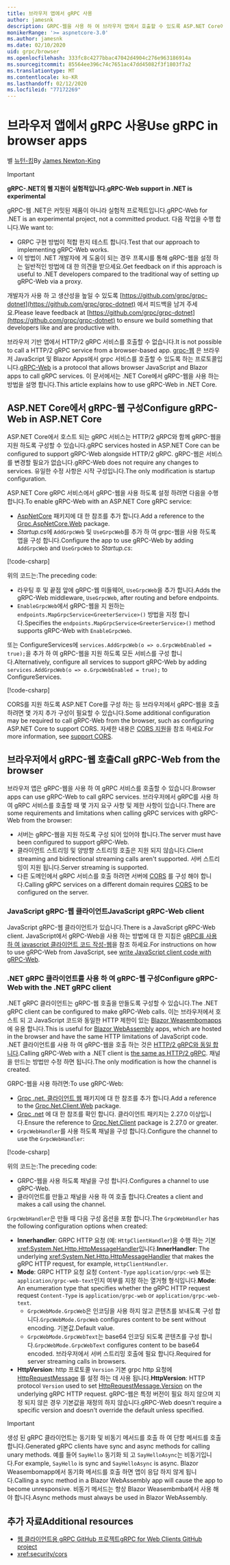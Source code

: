 ```yaml
---
title: 브라우저 앱에서 gRPC 사용
author: jamesnk
description: GRPC-웹을 사용 하 여 브라우저 앱에서 호출할 수 있도록 ASP.NET Core에서 gRPC 서비스를 구성 하는 방법에 대해 알아봅니다.
monikerRange: '>= aspnetcore-3.0'
ms.author: jamesnk
ms.date: 02/10/2020
uid: grpc/browser
ms.openlocfilehash: 333fc8c4277bbac47042d4904c276e963186914a
ms.sourcegitcommit: 85564ee396c74c7651ac47dd45082f3f1803f7a2
ms.translationtype: MT
ms.contentlocale: ko-KR
ms.lasthandoff: 02/12/2020
ms.locfileid: "77172269"
---
```

# <a name="use-grpc-in-browser-apps"></a><span data-ttu-id="e63c3-103">브라우저 앱에서 gRPC 사용</span><span class="sxs-lookup"><span data-stu-id="e63c3-103">Use gRPC in browser apps</span></span>

<span data-ttu-id="e63c3-104">별 [뉴턴-킹](https://twitter.com/jamesnk)</span><span class="sxs-lookup"><span data-stu-id="e63c3-104">By [James Newton-King](https://twitter.com/jamesnk)</span></span>

> [!IMPORTANT]
> <span data-ttu-id="e63c3-105">**gRPC-.NET의 웹 지원이 실험적입니다.**</span><span class="sxs-lookup"><span data-stu-id="e63c3-105">**gRPC-Web support in .NET is experimental**</span></span>
>
> <span data-ttu-id="e63c3-106">gRPC-웹 .NET은 커밋된 제품이 아니라 실험적 프로젝트입니다.</span><span class="sxs-lookup"><span data-stu-id="e63c3-106">gRPC-Web for .NET is an experimental project, not a committed product.</span></span> <span data-ttu-id="e63c3-107">다음 작업을 수행 합니다.</span><span class="sxs-lookup"><span data-stu-id="e63c3-107">We want to:</span></span>
>
> * <span data-ttu-id="e63c3-108">GRPC 구현 방법이 적합 한지 테스트 합니다.</span><span class="sxs-lookup"><span data-stu-id="e63c3-108">Test that our approach to implementing gRPC-Web works.</span></span>
> * <span data-ttu-id="e63c3-109">이 방법이 .NET 개발자에 게 도움이 되는 경우 프록시를 통해 gRPC-웹을 설정 하는 일반적인 방법에 대 한 의견을 받으세요.</span><span class="sxs-lookup"><span data-stu-id="e63c3-109">Get feedback on if this approach is useful to .NET developers compared to the traditional way of setting up gRPC-Web via a proxy.</span></span>
>
> <span data-ttu-id="e63c3-110">개발자가 사용 하 고 생산성을 높일 수 있도록 [https://github.com/grpc/grpc-dotnet](https://github.com/grpc/grpc-dotnet) 에서 피드백을 남겨 주세요.</span><span class="sxs-lookup"><span data-stu-id="e63c3-110">Please leave feedback at [https://github.com/grpc/grpc-dotnet](https://github.com/grpc/grpc-dotnet) to ensure we build something that developers like and are productive with.</span></span>

<span data-ttu-id="e63c3-111">브라우저 기반 앱에서 HTTP/2 gRPC 서비스를 호출할 수 없습니다.</span><span class="sxs-lookup"><span data-stu-id="e63c3-111">It is not possible to call a HTTP/2 gRPC service from a browser-based app.</span></span> <span data-ttu-id="e63c3-112">[grpc-웹](https://github.com/grpc/grpc/blob/master/doc/PROTOCOL-WEB.md) 은 브라우저 JavaScript 및 Blazor Apps에서 grpc 서비스를 호출할 수 있도록 하는 프로토콜입니다.</span><span class="sxs-lookup"><span data-stu-id="e63c3-112">[gRPC-Web](https://github.com/grpc/grpc/blob/master/doc/PROTOCOL-WEB.md) is a protocol that allows browser JavaScript and Blazor apps to call gRPC services.</span></span> <span data-ttu-id="e63c3-113">이 문서에서는 .NET Core에서 gRPC-웹을 사용 하는 방법을 설명 합니다.</span><span class="sxs-lookup"><span data-stu-id="e63c3-113">This article explains how to use gRPC-Web in .NET Core.</span></span>

## <a name="configure-grpc-web-in-aspnet-core"></a><span data-ttu-id="e63c3-114">ASP.NET Core에서 gRPC-웹 구성</span><span class="sxs-lookup"><span data-stu-id="e63c3-114">Configure gRPC-Web in ASP.NET Core</span></span>

<span data-ttu-id="e63c3-115">ASP.NET Core에서 호스트 되는 gRPC 서비스는 HTTP/2 gRPC와 함께 gRPC-웹을 지원 하도록 구성할 수 있습니다.</span><span class="sxs-lookup"><span data-stu-id="e63c3-115">gRPC services hosted in ASP.NET Core can be configured to support gRPC-Web alongside HTTP/2 gRPC.</span></span> <span data-ttu-id="e63c3-116">gRPC-웹은 서비스를 변경할 필요가 없습니다.</span><span class="sxs-lookup"><span data-stu-id="e63c3-116">gRPC-Web does not require any changes to services.</span></span> <span data-ttu-id="e63c3-117">유일한 수정 사항은 시작 구성입니다.</span><span class="sxs-lookup"><span data-stu-id="e63c3-117">The only modification is startup configuration.</span></span>

<span data-ttu-id="e63c3-118">ASP.NET Core gRPC 서비스에서 gRPC-웹을 사용 하도록 설정 하려면 다음을 수행 합니다.</span><span class="sxs-lookup"><span data-stu-id="e63c3-118">To enable gRPC-Web with an ASP.NET Core gRPC service:</span></span>

* <span data-ttu-id="e63c3-119">[AspNetCore](https://www.nuget.org/packages/Grpc.AspNetCore.Web) 패키지에 대 한 참조를 추가 합니다.</span><span class="sxs-lookup"><span data-stu-id="e63c3-119">Add a reference to the [Grpc.AspNetCore.Web](https://www.nuget.org/packages/Grpc.AspNetCore.Web) package.</span></span>
* <span data-ttu-id="e63c3-120">*Startup.cs*에 `AddGrpcWeb` 및 `UseGrpcWeb`를 추가 하 여 grpc-웹을 사용 하도록 앱을 구성 합니다.</span><span class="sxs-lookup"><span data-stu-id="e63c3-120">Configure the app to use gRPC-Web by adding `AddGrpcWeb` and `UseGrpcWeb` to *Startup.cs*:</span></span>

[!code-csharp[](~/grpc/browser/sample/Startup.cs?name=snippet_1&highlight=10,14)]

<span data-ttu-id="e63c3-121">위의 코드는:</span><span class="sxs-lookup"><span data-stu-id="e63c3-121">The preceding code:</span></span>

* <span data-ttu-id="e63c3-122">라우팅 후 및 끝점 앞에 gRPC-웹 미들웨어, `UseGrpcWeb`을 추가 합니다.</span><span class="sxs-lookup"><span data-stu-id="e63c3-122">Adds the gRPC-Web middleware, `UseGrpcWeb`, after routing and before endpoints.</span></span>
* <span data-ttu-id="e63c3-123">`EnableGrpcWeb`에서 gRPC-웹을 지 원하는 `endpoints.MapGrpcService<GreeterService>()` 방법을 지정 합니다.</span><span class="sxs-lookup"><span data-stu-id="e63c3-123">Specifies the `endpoints.MapGrpcService<GreeterService>()` method supports gRPC-Web with `EnableGrpcWeb`.</span></span> 

<span data-ttu-id="e63c3-124">또는 ConfigureServices에 `services.AddGrpcWeb(o => o.GrpcWebEnabled = true);`을 추가 하 여 gRPC-웹을 지원 하도록 모든 서비스를 구성 합니다.</span><span class="sxs-lookup"><span data-stu-id="e63c3-124">Alternatively, configure all services to support gRPC-Web by adding `services.AddGrpcWeb(o => o.GrpcWebEnabled = true);` to ConfigureServices.</span></span>

[!code-csharp[](~/grpc/browser/sample/AllServicesSupportExample_Startup.cs?name=snippet_1&highlight=6,13)]

<span data-ttu-id="e63c3-125">CORS를 지원 하도록 ASP.NET Core를 구성 하는 등 브라우저에서 gRPC-웹을 호출 하려면 몇 가지 추가 구성이 필요할 수 있습니다.</span><span class="sxs-lookup"><span data-stu-id="e63c3-125">Some additional configuration may be required to call gRPC-Web from the browser, such as configuring ASP.NET Core to support CORS.</span></span> <span data-ttu-id="e63c3-126">자세한 내용은 [CORS 지원](xref:security/cors)을 참조 하세요.</span><span class="sxs-lookup"><span data-stu-id="e63c3-126">For more information, see [support CORS](xref:security/cors).</span></span>

## <a name="call-grpc-web-from-the-browser"></a><span data-ttu-id="e63c3-127">브라우저에서 gRPC-웹 호출</span><span class="sxs-lookup"><span data-stu-id="e63c3-127">Call gRPC-Web from the browser</span></span>

<span data-ttu-id="e63c3-128">브라우저 앱은 gRPC-웹을 사용 하 여 gRPC 서비스를 호출할 수 있습니다.</span><span class="sxs-lookup"><span data-stu-id="e63c3-128">Browser apps can use gRPC-Web to call gRPC services.</span></span> <span data-ttu-id="e63c3-129">브라우저에서 gRPC를 사용 하 여 gRPC 서비스를 호출할 때 몇 가지 요구 사항 및 제한 사항이 있습니다.</span><span class="sxs-lookup"><span data-stu-id="e63c3-129">There are some requirements and limitations when calling gRPC services with gRPC-Web from the browser:</span></span>

* <span data-ttu-id="e63c3-130">서버는 gRPC-웹을 지원 하도록 구성 되어 있어야 합니다.</span><span class="sxs-lookup"><span data-stu-id="e63c3-130">The server must have been configured to support gRPC-Web.</span></span>
* <span data-ttu-id="e63c3-131">클라이언트 스트리밍 및 양방향 스트리밍 호출은 지원 되지 않습니다.</span><span class="sxs-lookup"><span data-stu-id="e63c3-131">Client streaming and bidirectional streaming calls aren't supported.</span></span> <span data-ttu-id="e63c3-132">서버 스트리밍이 지원 됩니다.</span><span class="sxs-lookup"><span data-stu-id="e63c3-132">Server streaming is supported.</span></span>
* <span data-ttu-id="e63c3-133">다른 도메인에서 gRPC 서비스를 호출 하려면 서버에 [CORS](xref:security/cors) 를 구성 해야 합니다.</span><span class="sxs-lookup"><span data-stu-id="e63c3-133">Calling gRPC services on a different domain requires [CORS](xref:security/cors) to be configured on the server.</span></span>

### <a name="javascript-grpc-web-client"></a><span data-ttu-id="e63c3-134">JavaScript gRPC-웹 클라이언트</span><span class="sxs-lookup"><span data-stu-id="e63c3-134">JavaScript gRPC-Web client</span></span>

<span data-ttu-id="e63c3-135">JavaScript gRPC-웹 클라이언트가 있습니다.</span><span class="sxs-lookup"><span data-stu-id="e63c3-135">There is a JavaScript gRPC-Web client.</span></span> <span data-ttu-id="e63c3-136">JavaScript에서 gRPC-Web을 사용 하는 방법에 대 한 지침은 [gRPC를 사용 하 여 javascript 클라이언트 코드 작성-웹](https://github.com/grpc/grpc-web/tree/master/net/grpc/gateway/examples/helloworld#write-client-code)을 참조 하세요.</span><span class="sxs-lookup"><span data-stu-id="e63c3-136">For instructions on how to use gRPC-Web from JavaScript, see [write JavaScript client code with gRPC-Web](https://github.com/grpc/grpc-web/tree/master/net/grpc/gateway/examples/helloworld#write-client-code).</span></span>

### <a name="configure-grpc-web-with-the-net-grpc-client"></a><span data-ttu-id="e63c3-137">.NET gRPC 클라이언트를 사용 하 여 gRPC-웹 구성</span><span class="sxs-lookup"><span data-stu-id="e63c3-137">Configure gRPC-Web with the .NET gRPC client</span></span>

<span data-ttu-id="e63c3-138">.NET gRPC 클라이언트는 gRPC-웹 호출을 만들도록 구성할 수 있습니다.</span><span class="sxs-lookup"><span data-stu-id="e63c3-138">The .NET gRPC client can be configured to make gRPC-Web calls.</span></span> <span data-ttu-id="e63c3-139">이는 브라우저에서 호스트 되 고 JavaScript 코드와 동일한 HTTP 제한이 있는 [Blazor Weasembomapps](xref:blazor/index#blazor-webassembly) 에 유용 합니다.</span><span class="sxs-lookup"><span data-stu-id="e63c3-139">This is useful for [Blazor WebAssembly](xref:blazor/index#blazor-webassembly) apps, which are hosted in the browser and have the same HTTP limitations of JavaScript code.</span></span> <span data-ttu-id="e63c3-140">.NET 클라이언트를 사용 하 여 gRPC-웹을 호출 하는 것은 [HTTP/2 gRPC와 동일 합니다](xref:grpc/client).</span><span class="sxs-lookup"><span data-stu-id="e63c3-140">Calling gRPC-Web with a .NET client is [the same as HTTP/2 gRPC](xref:grpc/client).</span></span> <span data-ttu-id="e63c3-141">채널을 만드는 방법만 수정 하면 됩니다.</span><span class="sxs-lookup"><span data-stu-id="e63c3-141">The only modification is how the channel is created.</span></span>

<span data-ttu-id="e63c3-142">GRPC-웹을 사용 하려면:</span><span class="sxs-lookup"><span data-stu-id="e63c3-142">To use gRPC-Web:</span></span>

* <span data-ttu-id="e63c3-143">[Grpc .net. 클라이언트 웹](https://www.nuget.org/packages/Grpc.Net.Client.Web) 패키지에 대 한 참조를 추가 합니다.</span><span class="sxs-lookup"><span data-stu-id="e63c3-143">Add a reference to the [Grpc.Net.Client.Web](https://www.nuget.org/packages/Grpc.Net.Client.Web) package.</span></span>
* <span data-ttu-id="e63c3-144">[Grpc .net](https://www.nuget.org/packages/Grpc.Net.Client) 에 대 한 참조를 확인 합니다. 클라이언트 패키지는 2.27.0 이상입니다.</span><span class="sxs-lookup"><span data-stu-id="e63c3-144">Ensure the reference to [Grpc.Net.Client](https://www.nuget.org/packages/Grpc.Net.Client) package is 2.27.0 or greater.</span></span>
* <span data-ttu-id="e63c3-145">`GrpcWebHandler`를 사용 하도록 채널을 구성 합니다.</span><span class="sxs-lookup"><span data-stu-id="e63c3-145">Configure the channel to use the `GrpcWebHandler`:</span></span>

[!code-csharp[](~/grpc/browser/sample/Handler.cs?name=snippet_1)]

<span data-ttu-id="e63c3-146">위의 코드는:</span><span class="sxs-lookup"><span data-stu-id="e63c3-146">The preceding code:</span></span>

* <span data-ttu-id="e63c3-147">GRPC-웹을 사용 하도록 채널을 구성 합니다.</span><span class="sxs-lookup"><span data-stu-id="e63c3-147">Configures a channel to use gRPC-Web.</span></span>
* <span data-ttu-id="e63c3-148">클라이언트를 만들고 채널을 사용 하 여 호출 합니다.</span><span class="sxs-lookup"><span data-stu-id="e63c3-148">Creates a client and makes a call using the channel.</span></span>

<span data-ttu-id="e63c3-149">`GrpcWebHandler`은 만들 때 다음 구성 옵션을 포함 합니다.</span><span class="sxs-lookup"><span data-stu-id="e63c3-149">The `GrpcWebHandler` has the following configuration options when created:</span></span>

* <span data-ttu-id="e63c3-150">**Innerhandler**: GRPC HTTP 요청 (예: `HttpClientHandler`)을 수행 하는 기본 <xref:System.Net.Http.HttpMessageHandler>입니다.</span><span class="sxs-lookup"><span data-stu-id="e63c3-150">**InnerHandler**: The underlying <xref:System.Net.Http.HttpMessageHandler> that makes the gRPC HTTP request, for example, `HttpClientHandler`.</span></span>
* <span data-ttu-id="e63c3-151">**Mode**: GRPC HTTP 요청 요청 `Content-Type` `application/grpc-web` 또는 `application/grpc-web-text`인지 여부를 지정 하는 열거형 형식입니다.</span><span class="sxs-lookup"><span data-stu-id="e63c3-151">**Mode**: An enumeration type that specifies whether the gRPC HTTP request request `Content-Type` is `application/grpc-web` or `application/grpc-web-text`.</span></span>
    * <span data-ttu-id="e63c3-152">`GrpcWebMode.GrpcWeb`은 인코딩을 사용 하지 않고 콘텐츠를 보내도록 구성 합니다.</span><span class="sxs-lookup"><span data-stu-id="e63c3-152">`GrpcWebMode.GrpcWeb` configures content to be sent without encoding.</span></span> <span data-ttu-id="e63c3-153">기본값.</span><span class="sxs-lookup"><span data-stu-id="e63c3-153">Default value.</span></span>
    * <span data-ttu-id="e63c3-154">`GrpcWebMode.GrpcWebText`는 base64 인코딩 되도록 콘텐츠를 구성 합니다.</span><span class="sxs-lookup"><span data-stu-id="e63c3-154">`GrpcWebMode.GrpcWebText` configures content to be base64 encoded.</span></span> <span data-ttu-id="e63c3-155">브라우저에서 서버 스트리밍 호출에 필요 합니다.</span><span class="sxs-lookup"><span data-stu-id="e63c3-155">Required for server streaming calls in browsers.</span></span>
* <span data-ttu-id="e63c3-156">**HttpVersion**: http 프로토콜 `Version` 기본 grpc http 요청에 [HttpRequestMessage](xref:System.Net.Http.HttpRequestMessage.Version) 를 설정 하는 데 사용 됩니다.</span><span class="sxs-lookup"><span data-stu-id="e63c3-156">**HttpVersion**: HTTP protocol `Version` used to set [HttpRequestMessage.Version](xref:System.Net.Http.HttpRequestMessage.Version) on the underlying gRPC HTTP request.</span></span> <span data-ttu-id="e63c3-157">gRPC-웹은 특정 버전이 필요 하지 않으며 지정 되지 않은 경우 기본값을 재정의 하지 않습니다.</span><span class="sxs-lookup"><span data-stu-id="e63c3-157">gRPC-Web doesn't require a specific version and doesn't override the default unless specified.</span></span>

> [!IMPORTANT]
> <span data-ttu-id="e63c3-158">생성 된 gRPC 클라이언트는 동기화 및 비동기 메서드를 호출 하 여 단항 메서드를 호출 합니다.</span><span class="sxs-lookup"><span data-stu-id="e63c3-158">Generated gRPC clients have sync and async methods for calling unary methods.</span></span> <span data-ttu-id="e63c3-159">예를 들어 `SayHello` 동기화 되 고 `SayHelloAsync`는 비동기입니다.</span><span class="sxs-lookup"><span data-stu-id="e63c3-159">For example, `SayHello` is sync and `SayHelloAsync` is async.</span></span> <span data-ttu-id="e63c3-160">Blazor Weasembomapp에서 동기화 메서드를 호출 하면 앱이 응답 하지 않게 됩니다.</span><span class="sxs-lookup"><span data-stu-id="e63c3-160">Calling a sync method in a Blazor WebAssembly app will cause the app to become unresponsive.</span></span> <span data-ttu-id="e63c3-161">비동기 메서드는 항상 Blazor Weasembmba에서 사용 해야 합니다.</span><span class="sxs-lookup"><span data-stu-id="e63c3-161">Async methods must always be used in Blazor WebAssembly.</span></span>

## <a name="additional-resources"></a><span data-ttu-id="e63c3-162">추가 자료</span><span class="sxs-lookup"><span data-stu-id="e63c3-162">Additional resources</span></span>

* [<span data-ttu-id="e63c3-163">웹 클라이언트용 gRPC GitHub 프로젝트</span><span class="sxs-lookup"><span data-stu-id="e63c3-163">gRPC for Web Clients GitHub project</span></span>](https://github.com/grpc/grpc-web)
* <xref:security/cors>
